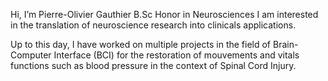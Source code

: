 Hi, I’m Pierre-Olivier Gauthier B.Sc Honor in Neurosciences
I am interested in the translation of neuroscience research into clinicals applications.

Up to this day, I have worked on multiple projects in the field of Brain-Computer Interface (BCI) for the
restoration of mouvements and vitals functions such as blood pressure in the context of Spinal Cord Injury.
